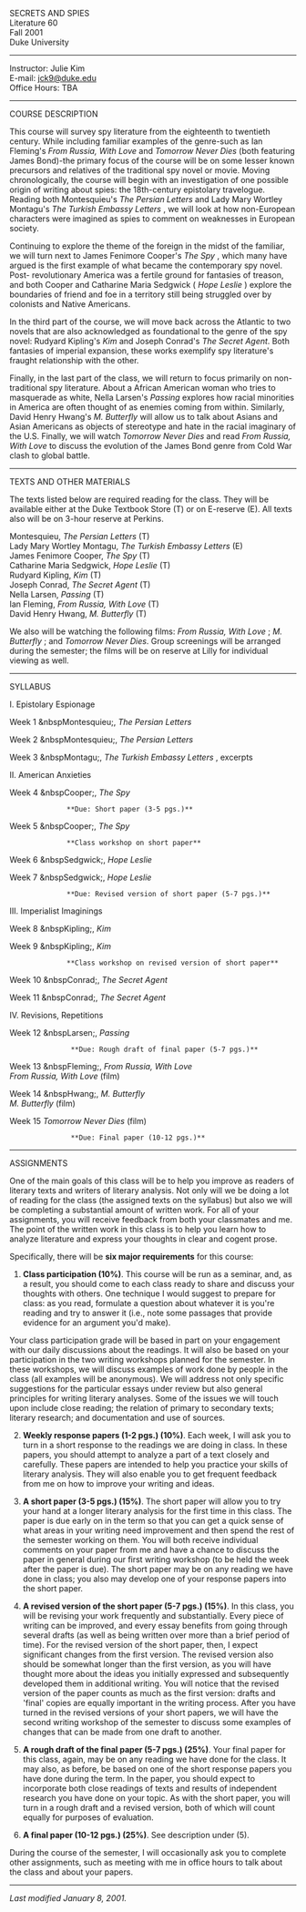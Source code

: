 SECRETS AND SPIES  
Literature 60  
Fall 2001  
Duke University

* * *

Instructor: Julie Kim  
E-mail: [jck9@duke.edu](mailto:jck9@duke.edu)  
Office Hours: TBA

* * *

COURSE DESCRIPTION

This course will survey spy literature from the eighteenth to twentieth
century. While including familiar examples of the genre-such as Ian Fleming's
_From Russia, With Love_ and _Tomorrow Never Dies_ (both featuring James
Bond)-the primary focus of the course will be on some lesser known precursors
and relatives of the traditional spy novel or movie. Moving chronologically,
the course will begin with an investigation of one possible origin of writing
about spies: the 18th-century epistolary travelogue. Reading both
Montesquieu's _The Persian Letters_ and Lady Mary Wortley Montagu's _The
Turkish Embassy Letters_ , we will look at how non-European characters were
imagined as spies to comment on weaknesses in European society.

Continuing to explore the theme of the foreign in the midst of the familiar,
we will turn next to James Fenimore Cooper's _The Spy_ , which many have
argued is the first example of what became the contemporary spy novel. Post-
revolutionary America was a fertile ground for fantasies of treason, and both
Cooper and Catharine Maria Sedgwick ( _Hope Leslie_ ) explore the boundaries
of friend and foe in a territory still being struggled over by colonists and
Native Americans.

In the third part of the course, we will move back across the Atlantic to two
novels that are also acknowledged as foundational to the genre of the spy
novel: Rudyard Kipling's _Kim_ and Joseph Conrad's _The Secret Agent_. Both
fantasies of imperial expansion, these works exemplify spy literature's
fraught relationship with the other.

Finally, in the last part of the class, we will return to focus primarily on
non-traditional spy literature. About a African American woman who tries to
masquerade as white, Nella Larsen's _Passing_ explores how racial minorities
in America are often thought of as enemies coming from within. Similarly,
David Henry Hwang's _M. Butterfly_ will allow us to talk about Asians and
Asian Americans as objects of stereotype and hate in the racial imaginary of
the U.S. Finally, we will watch _Tomorrow Never Dies_ and read _From Russia,
With Love_ to discuss the evolution of the James Bond genre from Cold War
clash to global battle.

* * *

TEXTS AND OTHER MATERIALS

The texts listed below are required reading for the class. They will be
available either at the Duke Textbook Store (T) or on E-reserve (E). All texts
also will be on 3-hour reserve at Perkins.

Montesquieu, _The Persian Letters_ (T)  
Lady Mary Wortley Montagu, _The Turkish Embassy Letters_ (E)  
James Fenimore Cooper, _The Spy_ (T)  
Catharine Maria Sedgwick, _Hope Leslie_ (T)  
Rudyard Kipling, _Kim_ (T)  
Joseph Conrad, _The Secret Agent_ (T)  
Nella Larsen, _Passing_ (T)  
Ian Fleming, _From Russia, With Love_ (T)  
David Henry Hwang, _M. Butterfly_ (T)

We also will be watching the following films: _From Russia, With Love_ ; _M.
Butterfly_ ; and _Tomorrow Never Dies_. Group screenings will be arranged
during the semester; the films will be on reserve at Lilly for individual
viewing as well.

* * *

SYLLABUS

I. Epistolary Espionage

Week 1    &nbspMontesquieu;, _The Persian Letters_

Week 2     &nbspMontesquieu;, _The Persian Letters_

Week 3     &nbspMontagu;, _The Turkish Embassy Letters_ , excerpts

II. American Anxieties

Week 4    &nbspCooper;, _The Spy_

                  **Due: Short paper (3-5 pgs.)**

Week 5     &nbspCooper;, _The Spy_

                  **Class workshop on short paper**

Week 6     &nbspSedgwick;, _Hope Leslie_

Week 7     &nbspSedgwick;, _Hope Leslie_

                  **Due: Revised version of short paper (5-7 pgs.)**

III. Imperialist Imaginings

Week 8     &nbspKipling;, _Kim_

Week 9     &nbspKipling;, _Kim_

                  **Class workshop on revised version of short paper**

Week 10   &nbspConrad;, _The Secret Agent_

Week 11   &nbspConrad;, _The Secret Agent_

IV. Revisions, Repetitions

Week 12    &nbspLarsen;, _Passing_

                   **Due: Rough draft of final paper (5-7 pgs.)**

Week 13    &nbspFleming;, _From Russia, With Love_  
                   _From Russia, With Love_ (film) 

Week 14    &nbspHwang;, _M. Butterfly_  
                   _M. Butterfly_ (film) 

Week 15      _Tomorrow Never Dies_ (film)

                   **Due: Final paper (10-12 pgs.)**

* * *

ASSIGNMENTS

One of the main goals of this class will be to help you improve as readers of
literary texts and writers of literary analysis. Not only will we be doing a
lot of reading for the class (the assigned texts on the syllabus) but also we
will be completing a substantial amount of written work. For all of your
assignments, you will receive feedback from both your classmates and me. The
point of the written work in this class is to help you learn how to analyze
literature and express your thoughts in clear and cogent prose.

Specifically, there will be **six major requirements** for this course:

1) **Class participation (10%)**. This course will be run as a seminar, and,
as a result, you should come to each class ready to share and discuss your
thoughts with others. One technique I would suggest to prepare for class: as
you read, formulate a question about whatever it is you're reading and try to
answer it (i.e., note some passages that provide evidence for an argument
you'd make).

Your class participation grade will be based in part on your engagement with
our daily discussions about the readings. It will also be based on your
participation in the two writing workshops planned for the semester. In these
workshops, we will discuss examples of work done by people in the class (all
examples will be anonymous). We will address not only specific suggestions for
the particular essays under review but also general principles for writing
literary analyses. Some of the issues we will touch upon include close
reading; the relation of primary to secondary texts; literary research; and
documentation and use of sources.

2) **Weekly response papers (1-2 pgs.) (10%)**. Each week, I will ask you to
turn in a short response to the readings we are doing in class. In these
papers, you should attempt to analyze a part of a text closely and carefully.
These papers are intended to help you practice your skills of literary
analysis. They will also enable you to get frequent feedback from me on how to
improve your writing and ideas.

3) **A short paper (3-5 pgs.) (15%)**. The short paper will allow you to try
your hand at a longer literary analysis for the first time in this class. The
paper is due early on in the term so that you can get a quick sense of what
areas in your writing need improvement and then spend the rest of the semester
working on them. You will both receive individual comments on your paper from
me and have a chance to discuss the paper in general during our first writing
workshop (to be held the week after the paper is due). The short paper may be
on any reading we have done in class; you also may develop one of your
response papers into the short paper.

4) **A revised version of the short paper (5-7 pgs.) (15%)**. In this class,
you will be revising your work frequently and substantially. Every piece of
writing can be improved, and every essay benefits from going through several
drafts (as well as being written over more than a brief period of time). For
the revised version of the short paper, then, I expect significant changes
from the first version. The revised version also should be somewhat longer
than the first version, as you will have thought more about the ideas you
initially expressed and subsequently developed them in additional writing. You
will notice that the revised version of the paper counts as much as the first
version: drafts and 'final' copies are equally important in the writing
process. After you have turned in the revised versions of your short papers,
we will have the second writing workshop of the semester to discuss some
examples of changes that can be made from one draft to another.

5) **A rough draft of the final paper (5-7 pgs.) (25%)**. Your final paper for
this class, again, may be on any reading we have done for the class. It may
also, as before, be based on one of the short response papers you have done
during the term. In the paper, you should expect to incorporate both close
readings of texts and results of independent research you have done on your
topic. As with the short paper, you will turn in a rough draft and a revised
version, both of which will count equally for purposes of evaluation.

6) **A final paper (10-12 pgs.) (25%)**. See description under (5).

During the course of the semester, I will occasionally ask you to complete
other assignments, such as meeting with me in office hours to talk about the
class and about your papers.

* * *

_Last modified January 8, 2001._

